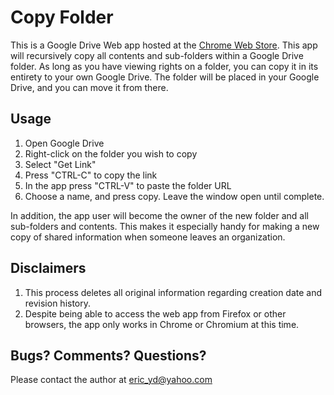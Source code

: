 Copy Folder
===========

This is a Google Drive Web app hosted at the [Chrome Web Store](https://chrome.google.com/webstore/detail/copy-folder/kfbicpdhiofpicipfggljdhjokjblnhl). 
This app will recursively copy all contents and sub-folders within a Google Drive folder.  As long as you have viewing rights on a folder, you can copy it in its entirety to your own Google Drive.  The folder will be placed in your Google Drive, and you can move it from there.

## Usage 

1. Open Google Drive
2. Right-click on the folder you wish to copy
3. Select "Get Link"
4. Press "CTRL-C" to copy the link
5. In the app press "CTRL-V" to paste the folder URL
6. Choose a name, and press copy.  Leave the window open until complete.

In addition, the app user will become the owner of the new folder and all sub-folders and contents.  This makes it especially handy for making a new copy of shared information when someone leaves an organization.

## Disclaimers

1. This process deletes all original information regarding creation date and revision history.
2. Despite being able to access the web app from Firefox or other browsers, the app only works in Chrome or Chromium at this time. 

## Bugs? Comments? Questions?

Please contact the author at eric_yd@yahoo.com
